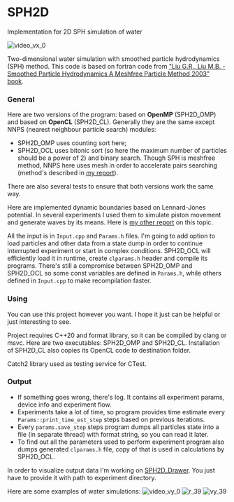 # SPH2D
Implementation for 2D SPH simulation of water

![video_vx_0](https://user-images.githubusercontent.com/60754292/225715442-05b63d00-a091-4c36-adef-35da8d234468.gif)

Two-dimensional water simulation with smoothed particle hydrodynamics (SPH) method. This code is based on fortran code from ["Liu G.R., Liu M.B. - Smoothed Particle Hydrodynamics A Meshfree Particle Method 2003" book](https://www.worldscientific.com/worldscibooks/10.1142/5340).

### General
Here are two versions of the program: based on **OpenMP** (SPH2D_OMP) and based on **OpenCL** (SPH2D_CL). 
Generally they are the same except NNPS (nearest neighbour particle search) modules:
- SPH2D_OMP uses counting sort here;
- SPH2D_OCL uses bitonic sort (so here the maximum number of particles should be a power of 2) and binary search.
Though SPH is meshfree method, NNPS here uses mesh in order to accelerate pairs searching (method's described in [my report](https://github.com/RackotRR/SPH2D/files/10994545/_._2021_._._._.pdf)).

There are also several tests to ensure that both versions work the same way.

Here are implemented dynamic boundaries based on Lennard-Jones potential. In several experiments I used them to simulate piston movement and generate waves by its means. Here is [my other report](https://github.com/RackotRR/SPH2D/files/10994558/_._2022_._._._._._._.pdf) on this topic.

All the input is in `Input.cpp` and `Params.h` files. I'm going to add option to load particles and other data from a state dump in order to continue interrupted experiment or start in complex conditions. SPH2D_OCL will efficiently load it in runtime, create `clparams.h` header and compile its programs. There's still a compromise between SPH2D_OMP and SPH2D_OCL so some const variables are defined in `Params.h`, while others defined in `Input.cpp` to make recompilation faster.

### Using
You can use this project however you want. I hope it just can be helpful or just interesting to see.

Project requires C++20 and format library, so it can be compiled by clang or msvc.
Here are two executables: SPH2D_OMP and SPH2D_CL. Installation of SPH2D_CL also copies its OpenCL code to destination folder.

Catch2 library used as testing service for CTest.

### Output
- If something goes wrong, there's log. It contains all experiment params, device info and experiment flow.
- Experiments take a lot of time, so program provides time estimate every `Params::print_time_est_step` steps based on previous iterations.
- Every `params.save_step` steps program dumps all particles state into a file (in separate thread) with format string, so you can read it later.
- To find out all the parameters used to perform experiment program also dumps generated `clparams.h` file, copy of that is used in calculations by SPH2D_OCL.

In order to visualize output data I'm working on [SPH2D_Drawer](https://github.com/RackotRR/SPH2D_Drawer). You just have to provide it with path to experiment directory.

Here are some examples of water simulations:
![video_vy_0](https://user-images.githubusercontent.com/60754292/225718496-eba40340-dff1-415e-94d0-2c0ef6b56693.gif)
![r_39](https://user-images.githubusercontent.com/60754292/225718440-62defc68-e626-4ef6-8eb2-ceebafcd79b2.png)
![vy_39](https://user-images.githubusercontent.com/60754292/225718463-5491cd74-7171-4de0-bb5f-23520666eebb.png)
